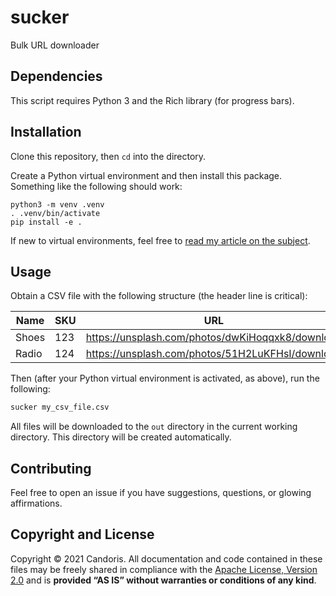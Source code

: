 # sucker

Bulk URL downloader

## Dependencies

This script requires Python 3 and the Rich library (for progress bars).

## Installation

Clone this repository, then `cd` into the directory.

Create a Python virtual environment and then install this package. Something like the following should work:

```console
python3 -m venv .venv
. .venv/bin/activate
pip install -e .
```

If new to virtual environments, feel free to [read my article on the subject](https://dev.to/bowmanjd/python-tools-for-managing-virtual-environments-3bko).

## Usage

Obtain a CSV file with the following structure (the header line is critical):

| Name  | SKU | URL                                              |
| ----- | --- | ------------------------------------------------ |
| Shoes | 123 | https://unsplash.com/photos/dwKiHoqqxk8/download |
| Radio | 124 | https://unsplash.com/photos/51H2LuKFHsI/download |

Then (after your Python virtual environment is activated, as above), run the following:

```sh
sucker my_csv_file.csv
```

All files will be downloaded to the `out` directory in the current working directory. This directory will be created automatically.

## Contributing

Feel free to open an issue if you have suggestions, questions, or glowing affirmations.

## Copyright and License

Copyright © 2021 Candoris. All documentation and code contained in these files may be freely shared in compliance with the [Apache License, Version 2.0][license] and is **provided “AS IS” without warranties or conditions of any kind**.

[license]: LICENSE
[apachelicense]: http://www.apache.org/licenses/LICENSE-2.0
